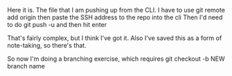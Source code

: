 Here it is.  The file that I am pushing up from the CLI.
I have to use git remote add origin then paste the SSH address to the repo into the cli
Then I'd need to do git push -u and then hit enter

That's fairly complex, but I think I've got it.  Also I've saved this as a form of note-taking, so there's that.

So now I'm doing a branching exercise, which requires git checkout -b NEW
branch name

